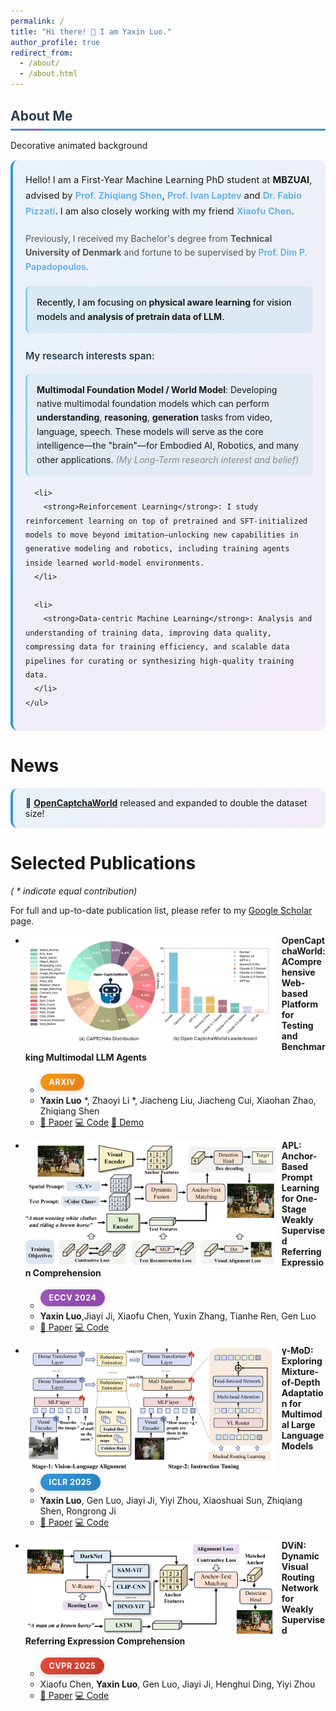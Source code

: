 ```yaml
---
permalink: /
title: "Hi there! 👋 I am Yaxin Luo."
author_profile: true
redirect_from: 
  - /about/
  - /about.html
---
```


<div class="section-header">
About Me
</div>

<div class="blob-field">
<span class="sr-only">Decorative animated background</span>
<div class="about-me-content">
  <div class="intro-text">
    Hello! I am a First-Year Machine Learning PhD student at <a href="https://mbzuai.ac.ae/" class="institution-link">MBZUAI</a>, advised by <a href="https://zhiqiangshen.com/" class="advisor-link">Prof. Zhiqiang Shen</a>, <a href="https://www.di.ens.fr/~laptev/" class="advisor-link">Prof. Ivan Laptev</a>  and <a href="https://fabvio.github.io/" class="advisor-link">Dr. Fabio Pizzati</a>. I am also closely working with my friend <a href="https://xxfchen.github.io/XiaofuChen/" class="collaborator-link">Xiaofu Chen</a>.
  </div>
  
  <div class="background-text">
    Previously, I received my Bachelor's degree from <a href="https://www.dtu.dk/english/" class="institution-link">Technical University of Denmark</a> and fortune to be supervised by <a href="https://dimipapa.github.io/" class="advisor-link">Prof. Dim P. Papadopoulos</a>.
  </div>
  
  <div class="current-focus">
    Recently, I am focusing on <strong>physical aware learning</strong> for vision models and <strong>analysis of pretrain data of LLM</strong>.
  </div>
  
  <div class="research-interests">
    <h4>My research interests span:</h4>
    <ul>
      <li>
        <strong>Multimodal Foundation Model / World Model</strong>: Developing native multimodal foundation models which can perform <strong>understanding</strong>, <strong>reasoning</strong>, <strong>generation</strong> tasks from video, language, speech. These models will serve as the core intelligence—the "brain"—for Embodied AI, Robotics, and many other applications. <em>(My Long-Term research interest and belief)</em>
      </li>
      
      <li>
        <strong>Reinforcement Learning</strong>: I study reinforcement learning on top of pretrained and SFT-initialized models to move beyond imitation—unlocking new capabilities in generative modeling and robotics, including training agents inside learned world-model environments.
      </li>
      
      <li>
        <strong>Data-centric Machine Learning</strong>: Analysis and understanding of training data, improving data quality, compressing data for training efficiency, and scalable data pipelines for curating or synthesizing high-quality training data.
      </li>
    </ul>
  </div>
</div>
</div>


News
======

<div class="news-item">
🚀 <strong><a href="https://github.com/MetaAgentX/OpenCaptchaWorld">OpenCaptchaWorld</a></strong> released and expanded to double the dataset size!
</div>


<div id="pub-strip-anchor"></div>

Selected Publications
======
*( * indicate equal contribution)*

For full and up-to-date publication list, please refer to my [Google Scholar](https://scholar.google.com/citations?user=tEaSCzYAAAAJ&hl=en) page.

<!-- Publications: reverted to original Markdown layout -->
* <img src="./images/opencaptchaworld.png" width="400px" align="left" style="margin-right:10px" class="publication-image"> **OpenCaptchaWorld: AComprehensive Web-based Platform for Testing and Benchmarking Multimodal LLM Agents**
  * <span class="venue-badge arxiv">arXiv</span>
  * **Yaxin Luo** *, Zhaoyi Li *, Jiacheng Liu, Jiacheng Cui, Xiaohan Zhao, Zhiqiang Shen
  * <a href="https://arxiv.org/abs/2505.24878" class="enhanced-link paper-link">📄 Paper</a> <a href="https://github.com/MetaAgentX/OpenCaptchaWorld" class="enhanced-link code-link">💻 Code</a> <a href="https://huggingface.co/spaces/YaxinLuo/Open_CaptchaWorld" class="enhanced-link demo-link">🚀 Demo</a>

* <img src="./images/APL.png" width="400px" align="left" style="margin-right:10px" class="publication-image"> **APL: Anchor-Based Prompt Learning for One-Stage Weakly Supervised Referring Expression Comprehension**
  * <span class="venue-badge eccv">ECCV 2024</span>
  * **Yaxin Luo**,Jiayi Ji, Xiaofu Chen, Yuxin Zhang, Tianhe Ren, Gen Luo
  * <a href="https://link.springer.com/chapter/10.1007/978-3-031-72624-8_12" class="enhanced-link paper-link">📄 Paper</a> <a href="https://github.com/Yaxin9Luo/APL" class="enhanced-link code-link">💻 Code</a>

* <img src="./images/MoD.png" width="400px" align="left" style="margin-right:10px" class="publication-image"> **γ-MoD: Exploring Mixture-of-Depth Adaptation for Multimodal Large Language Models**
  * <span class="venue-badge iclr">ICLR 2025</span>
  * **Yaxin Luo**, Gen Luo, Jiayi Ji, Yiyi Zhou, Xiaoshuai Sun, Zhiqiang Shen, Rongrong Ji
  * <a href="https://arxiv.org/abs/2410.13859" class="enhanced-link paper-link">📄 Paper</a> <a href="https://github.com/Yaxin9Luo/gamma-MoD" class="enhanced-link code-link">💻 Code</a>

* <img src="./images/DViN.png" width="400px" align="left" style="margin-right:10px" class="publication-image"> **DViN: Dynamic Visual Routing Network for Weakly Supervised Referring Expression Comprehension**
  * <span class="venue-badge cvpr">CVPR 2025</span>
  * Xiaofu Chen, **Yaxin Luo**, Gen Luo, Jiayi Ji, Henghui Ding, Yiyi Zhou
  * <a href="https://openaccess.thecvf.com/content/CVPR2025/html/Chen_DViN_Dynamic_Visual_Routing_Network_for_Weakly_Supervised_Referring_Expression_CVPR_2025_paper.html" class="enhanced-link paper-link">📄 Paper</a> <a href="https://github.com/XxFChen/DViN" class="enhanced-link code-link">💻 Code</a>


<style>
/* Beautiful Conference Venue Badges */
.venue-badge {
  display: inline-block;
  padding: 6px 14px;
  border-radius: 20px;
  font-size: 0.9em;
  font-weight: 700;
  text-transform: uppercase;
  letter-spacing: 0.5px;
  color: white !important;
  margin: 4px 8px 4px 0;
  box-shadow: 0 2px 8px rgba(0, 0, 0, 0.15);
  transition: all 0.3s ease;
  position: relative;
  overflow: hidden;
}

.venue-badge:before {
  content: '';
  position: absolute;
  top: 0;
  left: -100%;
  width: 100%;
  height: 100%;
  background: linear-gradient(90deg, transparent, rgba(255,255,255,0.3), transparent);
  transition: left 0.5s;
}

.venue-badge:hover {
  transform: translateY(-2px) scale(1.05);
  box-shadow: 0 6px 20px rgba(0, 0, 0, 0.25);
}

.venue-badge:hover:before {
  left: 100%;
}

/* Specific Conference Colors */
.venue-badge.cvpr {
  background: linear-gradient(135deg, #e74c3c 0%, #c0392b 100%);
}
.venue-badge.cvpr:hover { box-shadow: 0 6px 20px rgba(231, 76, 60, 0.4); }

.venue-badge.eccv {
  background: linear-gradient(135deg, #9b59b6 0%, #8e44ad 100%);
}
.venue-badge.eccv:hover { box-shadow: 0 6px 20px rgba(155, 89, 182, 0.4); }

.venue-badge.iclr {
  background: linear-gradient(135deg, #3498db 0%, #2980b9 100%);
}
.venue-badge.iclr:hover { box-shadow: 0 6px 20px rgba(52, 152, 219, 0.4); }

.venue-badge.arxiv {
  background: linear-gradient(135deg, #f39c12 0%, #e67e22 100%);
}
.venue-badge.arxiv:hover { box-shadow: 0 6px 20px rgba(243, 156, 18, 0.4); }

.venue-badge.nips,
.venue-badge.neurips {
  background: linear-gradient(135deg, #1abc9c 0%, #16a085 100%);
}
.venue-badge.nips:hover,
.venue-badge.neurips:hover { box-shadow: 0 6px 20px rgba(26, 188, 156, 0.4); }

.venue-badge.icml {
  background: linear-gradient(135deg, #34495e 0%, #2c3e50 100%);
}
.venue-badge.icml:hover { box-shadow: 0 6px 20px rgba(52, 73, 94, 0.4); }

.venue-badge.aaai {
  background: linear-gradient(135deg, #e67e22 0%, #d35400 100%);
}
.venue-badge.aaai:hover { box-shadow: 0 6px 20px rgba(230, 126, 34, 0.4); }

.venue-badge.ijcai {
  background: linear-gradient(135deg, #27ae60 0%, #229954 100%);
}
.venue-badge.ijcai:hover { box-shadow: 0 6px 20px rgba(39, 174, 96, 0.4); }

/* News item enhanced styling */
.news-item {
  padding: 15px 20px;
  margin: 12px 0;
  background: linear-gradient(135deg, rgba(52, 152, 219, 0.1) 0%, rgba(155, 89, 182, 0.1) 100%);
  border-radius: 12px;
  border-left: 4px solid #3498db;
  transition: all 0.3s ease;
}
.news-item:hover {
  transform: translateX(5px);
  box-shadow: 0 4px 15px rgba(52, 152, 219, 0.2);
  background: linear-gradient(135deg, rgba(52, 152, 219, 0.15) 0%, rgba(155, 89, 182, 0.15) 100%);
}

/* About Me section enhancement */
.section-header {
  font-size: 1.5em;
  font-weight: 700;
  color: #2c3e50;
  margin: 30px 0 15px 0;
  padding-bottom: 8px;
  border-bottom: 3px solid #3498db;
  position: relative;
}
.section-header:after {
  content: '';
  position: absolute;
  bottom: -3px;
  left: 0;
  width: 50px;
  height: 3px;
  background: linear-gradient(90deg, #3498db, #9b59b6);
}

.about-me-content {
  padding: 20px;
  margin: 15px 0;
  background: linear-gradient(135deg, rgba(52, 152, 219, 0.1) 0%, rgba(155, 89, 182, 0.1) 100%);
  border-radius: 12px;
  border-left: 4px solid #3498db;
  transition: all 0.3s ease;
  line-height: 1.6;
}
.about-me-content:hover {
  transform: translateX(3px);
  box-shadow: 0 8px 25px rgba(52, 152, 219, 0.1);
}

.about-me-content ul { margin: 15px 0; padding-left: 20px; }
.about-me-content ul li {
  margin: 8px 0; padding: 8px 0; border-radius: 8px; transition: all 0.3s ease;
}
.about-me-content ul li:hover { background: rgba(52, 152, 219, 0.1); padding-left: 10px; }

/* ✅ 只加粗，不上色 */
.about-me-content strong {
  color: inherit;
  font-weight: 700;
}

/* 全局链接（About 区域） */
.about-me-content a {
  color: #3498db;
  text-decoration: none;
  transition: all 0.3s ease;
}
.about-me-content a:hover {
  color: #9b59b6;
  text-decoration: underline;
}

/* ✅ 学校/机构：加粗，保持继承颜色 */
.about-me-content .institution-link {
  font-weight: 700;
  color: inherit;
  text-decoration: none;
  transition: all 0.2s ease;
}
.about-me-content .institution-link:hover {
  text-decoration: underline;
}

/* ✅ 人名：soft blue-green */
.about-me-content .advisor-link,
.about-me-content .collaborator-link {
  color: #5dade2;
  font-weight: 600;
  text-decoration: none;
  transition: all 0.2s ease;
}
.about-me-content .advisor-link:hover,
.about-me-content .collaborator-link:hover {
  color: #3498db;
  text-decoration: underline;
}

.about-me-content .intro-text { margin-bottom: 20px; line-height: 1.7; font-size: 1.05em; }
.about-me-content .background-text { margin-bottom: 20px; line-height: 1.6; color: #555; }

.about-me-content .current-focus {
  margin-bottom: 25px; padding: 15px;
  background: rgba(173, 216, 230, 0.3);
  border-radius: 8px; border-left: 3px solid #87ceeb; font-weight: 500;
}

.about-me-content .research-interests { margin-top: 25px; }
.about-me-content .research-interests h4 { color: #2c3e50; margin-bottom: 15px; font-size: 1.1em; font-weight: 600; }
.about-me-content .research-interests ul { margin: 0; padding-left: 0; list-style: none; }
.about-me-content .research-interests li {
  margin: 15px 0; padding: 15px;
  background: rgba(173, 216, 230, 0.2);
  border-radius: 8px; border-left: 3px solid #87ceeb;
  transition: all 0.3s ease; line-height: 1.6;
}
.about-me-content .research-interests li:hover {
  background: rgba(173, 216, 230, 0.3);
  transform: translateX(5px);
  box-shadow: 0 4px 15px rgba(135, 206, 235, 0.2);
}

.about-me-content em { color: #7f8c8d; font-style: italic; }

/* Greeting Title (unchanged visual flair) */
.greeting-title {
  display: inline-block;
  background: linear-gradient(135deg, #667eea 0%, #764ba2 50%, #f093fb 100%);
  background-size: 200% 200%;
  -webkit-background-clip: text;
  -webkit-text-fill-color: transparent;
  background-clip: text;
  animation: gradient-shift 3s ease infinite;
  font-weight: 700;
  position: relative;
  box-shadow: 0 0 20px rgba(102, 126, 234, 0.3);
  transition: all 0.3s ease;
}
.greeting-title:hover { transform: scale(1.02); box-shadow: 0 0 30px rgba(102, 126, 234, 0.5); }
.greeting-title:before {
  content: ''; position: absolute; top: -2px; left: -2px; right: -2px; bottom: -2px;
  background: linear-gradient(135deg, #667eea, #764ba2, #f093fb);
  background-size: 200% 200%; animation: gradient-shift 3s ease infinite; z-index: -1;
  border-radius: 8px; opacity: 0.3; filter: blur(4px);
}
.greeting-title:after { content: '✨'; position: absolute; top: -10px; right: -15px; font-size: 0.8em; animation: sparkle 2s ease-in-out infinite; opacity: 0.8; }

.wave-emoji { display: inline-block; animation: wave 2s ease-in-out infinite; transform-origin: 70% 70%; font-size: 1.2em; }
@keyframes wave { 0%,100%{transform:rotate(0)}10%{transform:rotate(14deg)}20%{transform:rotate(-8deg)}30%{transform:rotate(14deg)}40%{transform:rotate(-4deg)}50%{transform:rotate(10deg)}60%{transform:rotate(0)} }
@keyframes rainbow-shift { 0%{background-position:0% 50%}50%{background-position:100% 50%}100%{background-position:0% 50%} }
@keyframes sparkle { 0%,100%{transform:scale(1) rotate(0); opacity:.8}50%{transform:scale(1.2) rotate(180deg); opacity:1} }

/* Responsive design for badges */
@media (max-width: 768px) {
  .venue-badge { padding: 4px 10px; font-size: 0.8em; margin: 2px 4px 2px 0; }
}
@media (max-width: 480px) {
  .venue-badge { padding: 3px 8px; font-size: 0.75em; }
}
</style>
